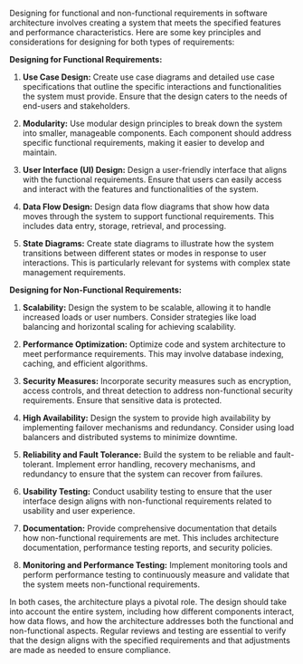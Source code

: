 Designing for functional and non-functional requirements in software architecture involves creating a system that meets the specified features and performance characteristics. Here are some key principles and considerations for designing for both types of requirements:

**Designing for Functional Requirements:**

1. **Use Case Design:** Create use case diagrams and detailed use case specifications that outline the specific interactions and functionalities the system must provide. Ensure that the design caters to the needs of end-users and stakeholders.
    
2. **Modularity:** Use modular design principles to break down the system into smaller, manageable components. Each component should address specific functional requirements, making it easier to develop and maintain.
    
3. **User Interface (UI) Design:** Design a user-friendly interface that aligns with the functional requirements. Ensure that users can easily access and interact with the features and functionalities of the system.
    
4. **Data Flow Design:** Design data flow diagrams that show how data moves through the system to support functional requirements. This includes data entry, storage, retrieval, and processing.
    
5. **State Diagrams:** Create state diagrams to illustrate how the system transitions between different states or modes in response to user interactions. This is particularly relevant for systems with complex state management requirements.
    

**Designing for Non-Functional Requirements:**

1. **Scalability:** Design the system to be scalable, allowing it to handle increased loads or user numbers. Consider strategies like load balancing and horizontal scaling for achieving scalability.
    
2. **Performance Optimization:** Optimize code and system architecture to meet performance requirements. This may involve database indexing, caching, and efficient algorithms.
    
3. **Security Measures:** Incorporate security measures such as encryption, access controls, and threat detection to address non-functional security requirements. Ensure that sensitive data is protected.
    
4. **High Availability:** Design the system to provide high availability by implementing failover mechanisms and redundancy. Consider using load balancers and distributed systems to minimize downtime.
    
5. **Reliability and Fault Tolerance:** Build the system to be reliable and fault-tolerant. Implement error handling, recovery mechanisms, and redundancy to ensure that the system can recover from failures.
    
6. **Usability Testing:** Conduct usability testing to ensure that the user interface design aligns with non-functional requirements related to usability and user experience.
    
7. **Documentation:** Provide comprehensive documentation that details how non-functional requirements are met. This includes architecture documentation, performance testing reports, and security policies.
    
8. **Monitoring and Performance Testing:** Implement monitoring tools and perform performance testing to continuously measure and validate that the system meets non-functional requirements.
    

In both cases, the architecture plays a pivotal role. The design should take into account the entire system, including how different components interact, how data flows, and how the architecture addresses both the functional and non-functional aspects. Regular reviews and testing are essential to verify that the design aligns with the specified requirements and that adjustments are made as needed to ensure compliance.